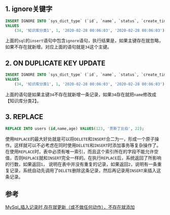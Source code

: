## 1. ignore关键字
```sql
INSERT IGNORE INTO `sys_dict_type` (`id`, `name`, `status`, `create_time`, `update_time`)
VALUES
	(34, '知识库分类1', 1, '2020-02-28 00:06:03', '2020-02-28 00:06:03');
```
上面的`sql`的`insert`语句中包含`ignore`语句，执行结果是，如果主键存在就忽略，如果不存在就新增。对应上面的语句就是`34`这个主键。

## 2. ON DUPLICATE KEY UPDATE
```sql
INSERT IGNORE INTO `sys_dict_type` (`id`, `name`, `status`, `create_time`, `update_time`)
VALUES
	(34, '知识库分类1', 1, '2020-02-28 00:06:03', '2020-02-28 00:06:03') ON DUPLICATE KEY UPDATE `name`='知识库分类2';
```
上面的语句是如果主键`34`不存在就新增一条记录，如果`34`存在就把`name`修改成【知识库分类2】。

## 3. REPLACE
```sql
REPLACE INTO users (id,name,age) VALUES(123, '贾斯丁比伯', 22); 
```
使用`REPLACE`的最大好处就是可以将`DELETE`和`INSERT`合二为一，形成一个原子操作。这样就可以不必考虑在同时使用`DELETE`和`INSERT`时添加事务等复杂操作了。
在使用`REPLACE`时，表中必须有唯一索引，而且这个索引所在的字段不能允许空值，否则`REPLACE`就和`INSERT`完全一样的。在执行`REPLACE`后，系统返回了所影响的行数，如果返回`1`，
说明在表中并没有重复的记录，如果返回`2`，说明有一条重复记录，系统自动先调用了`DELETE`删除这条记录，然后再记录用`INSERT`来插入这条记录。

## 参考
[MySql_插入记录时,存在就更新（或不做任何动作），不存在就添加](https://blog.csdn.net/BuptZhengChaoJie/article/details/50992923)